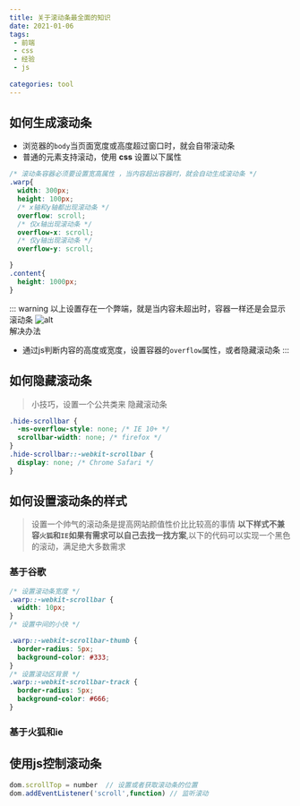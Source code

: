 ```yaml
---
title: 关于滚动条最全面的知识
date: 2021-01-06
tags:
 - 前端
 - css
 - 经验 
 - js
  
categories: tool
---
```



## 如何生成滚动条
- 浏览器的`body`当页面宽度或高度超过窗口时，就会自带滚动条
- 普通的元素支持滚动，使用 **css** 设置以下属性
```css
/* 滚动条容器必须要设置宽高属性 ，当内容超出容器时，就会自动生成滚动条 */
.warp{
  width: 300px;
  height: 100px;
  /* x轴和y轴都出现滚动条 */
  overflow: scroll; 
  /* 仅x轴出现滚动条 */
  overflow-x: scroll;
  /* 仅y轴出现滚动条 */
  overflow-y: scroll;

}
.content{
  height: 1000px;
}
```

::: warning
以上设置存在一个弊端，就是当内容未超出时，容器一样还是会显示滚动条
![alt](http://image.woai996.com/picGo/20210106211805.png)
<br>
解决办法
- 通过js判断内容的高度或宽度，设置容器的`overflow`属性，或者隐藏滚动条
:::


## 如何隐藏滚动条
> 小技巧，设置一个公共类来 隐藏滚动条
```css
.hide-scrollbar {
  -ms-overflow-style: none; /* IE 10+ */
  scrollbar-width: none; /* firefox */
}
.hide-scrollbar::-webkit-scrollbar {
  display: none; /* Chrome Safari */
}
```


## 如何设置滚动条的样式
> 设置一个帅气的滚动条是提高网站颜值性价比比较高的事情 **以下样式不兼容`火狐`和`IE`如果有需求可以自己去找一找方案**,以下的代码可以实现一个黑色的滚动，满足绝大多数需求

### 基于谷歌
```css
/* 设置滚动条宽度 */
.warp::-webkit-scrollbar {
  width: 10px;
}
/* 设置中间的小快 */

.warp::-webkit-scrollbar-thumb {
  border-radius: 5px;
  background-color: #333;
}
/* 设置滚动区背景 */
.warp::-webkit-scrollbar-track {
  border-radius: 5px;
  background-color: #666;
}
```
### 基于火狐和ie




## 使用js控制滚动条

```js
dom.scrollTop = number  // 设置或者获取滚动条的位置 
dom.addEventListener('scroll',function) // 监听滚动
```





<ClientOnly>
  <Demo-20210107 />
</ClientOnly>